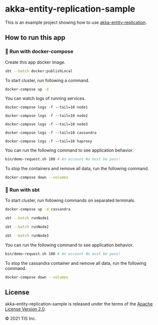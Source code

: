 # akka-entity-replication-sample

This is an example project showing how to use [akka-entity-replication](https://github.com/lerna-stack/akka-entity-replication).

## How to run this app

### 🐳 Run with docker-compose

Create this app docker image.

```bash
sbt --batch docker:publishLocal
```

To start cluster, run following a command.

```bash
docker-compose up -d
```

You can watch logs of running services.

```
docker-compose logs -f --tail=10 node1
```
```
docker-compose logs -f --tail=10 node2
```
```
docker-compose logs -f --tail=10 node3
```
```
docker-compose logs -f --tail=10 cassandra
```
```
docker-compose logs -f --tail=10 haproxy
```

You can run the following command to see application behavior.

```bash
bin/demo-request.sh 100 # An account No must be pass!
```

To stop the containers and remove all data, run the following command.

```bash
docker-compose down --volumes
```

### 🔧 Run with sbt

To start cluster, run following commands on separated terminals.

```bash
docker-compose up -d cassandra
```

```bash
sbt --batch runNode1
```

```bash
sbt --batch runNode2
```

```bash
sbt --batch runNode3
```

You can run the following command to see application behavior.

```bash
bin/demo-request.sh 100 # An account No must be pass!
```

To stop the cassandra container and remove all data, run the following command.

```bash
docker-compose down --volumes
```

## License

akka-entity-replication-sample is released under the terms of the [Apache License Version 2.0](LICENSE).

© 2021 TIS Inc.
